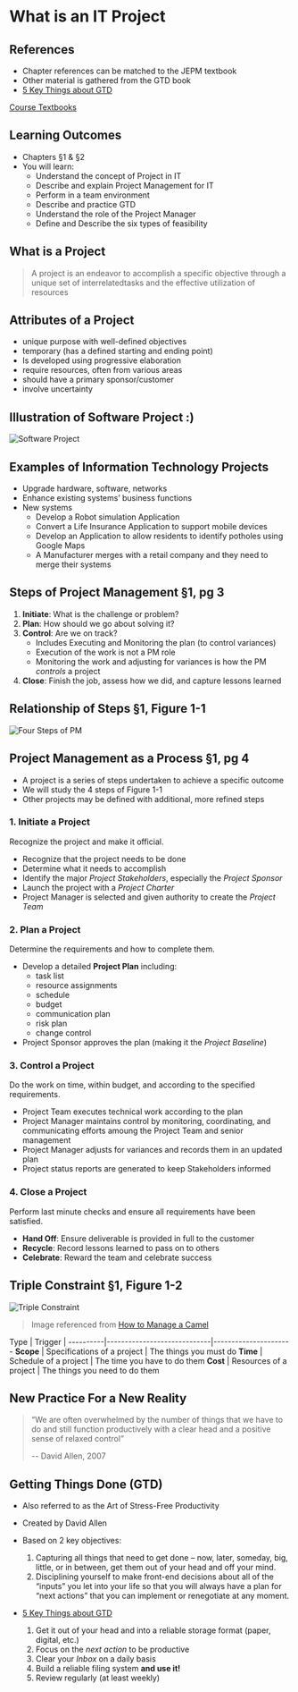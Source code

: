 # What is an IT Project #

## References ##

- Chapter references can be matched to the JEPM textbook
- Other material is gathered from the GTD book
- [5 Key Things about GTD][gtd5]

[Course Textbooks](textbooks.md)

## Learning Outcomes ##

- Chapters &sect;1 & &sect;2
- You will learn:
	- Understand the concept of Project in IT
	- Describe and explain Project Management for IT
	- Perform in a team environment
	- Describe and practice GTD
	- Understand the role of the Project Manager
	- Define and Describe the six types of feasibility
	
## What is a Project ##

> A project is an endeavor to accomplish a specific objective through a unique set of interrelatedtasks and the effective utilization of resources
 
## Attributes of a Project ##

- unique purpose with well-defined objectives
- temporary (has a defined starting and ending point)
- Is developed using progressive elaboration
- require resources, often from various areas
- should have a primary sponsor/customer
- involve uncertainty

## Illustration of Software Project :) ##

![Software Project][software-project]

## Examples of Information Technology Projects ##

- Upgrade hardware, software, networks
- Enhance existing systems’ business functions
- New systems
	- Develop a Robot simulation Application 
	- Convert a Life Insurance Application to support mobile devices
	- Develop an Application to allow residents to identify potholes using Google Maps
	- A Manufacturer merges with a retail company and they need to merge their systems

## Steps of Project Management &sect;1, pg 3 ##

1. __Initiate__: What is the challenge or problem?
2. __Plan__: How should we go about solving it?
3. __Control__: Are we on track?
	* Includes Executing and Monitoring the plan (to control variances)
	* Execution of the work is not a PM role
	* Monitoring the work and adjusting for variances is how the PM _controls_ a project
4. __Close__: Finish the job, assess how we did, and capture lessons learned

## Relationship of Steps &sect;1, Figure 1-1 ##

![Four Steps of PM][4steps-pm]

## Project Management as a Process &sect;1, pg 4 ##

- A project is a series of steps undertaken to achieve a specific outcome
- We will study the 4 steps of Figure 1-1
- Other projects may be defined with additional, more refined steps

### 1. Initiate a Project ###

Recognize the project and make it official.

- Recognize that the project needs to be done
- Determine what it needs to accomplish
- Identify the major _Project Stakeholders_, especially the _Project Sponsor_
- Launch the project with a _Project Charter_
- Project Manager is selected and given authority to create the _Project Team_

### 2. Plan a Project ###

Determine the requirements and how to complete them.

- Develop a detailed __Project Plan__ including:
	* task list
	* resource assignments
	* schedule
	* budget
	* communication plan
	* risk plan
	* change control
- Project Sponsor approves the plan (making it the _Project Baseline_)

### 3. Control a Project ###

Do the work on time, within budget, and according to the specified requirements.

- Project Team executes technical work according to the plan
- Project Manager maintains control by monitoring, coordinating, and communicating efforts amoung the Project Team and senior management
- Project Manager adjusts for variances and records them in an updated plan
- Project status reports are generated to keep Stakeholders informed

### 4. Close a Project ###

Perform last minute checks and ensure all requirements have been satisfied.

- __Hand Off__: Ensure deliverable is provided in full to the customer
- __Recycle__: Record lessons learned to pass on to others
- __Celebrate__: Reward the team and celebrate success

## Triple Constraint &sect;1, Figure 1-2 ##

![Triple Constraint][3constraint-image]

> Image referenced from [How to Manage a Camel][3constraint-article]

Type      | Trigger                     | 
----------|-----------------------------|----------------------
__Scope__ | Specifications of a project | The things you must do
__Time__  | Schedule of a project       | The time you have to do them
__Cost__  | Resources of a project      | The things you need to do them

## New Practice For a New Reality ##

> “We are often overwhelmed by the number of things that we have to do and still function productively with a clear head and a positive sense of relaxed control”
> 
> -- David Allen, 2007

## Getting Things Done (GTD) ##

- Also referred to as the Art of Stress-Free Productivity
- Created by David Allen
- Based on 2 key objectives:

	1. Capturing all things that need to get done – now, later, someday, big, little, or in between, get them out of your head and off your mind.
	2. Disciplining yourself to make front-end decisions about all of the “inputs” you let into your life so that you will always have a plan for “next actions” that you can implement or renegotiate at any moment.

- [5 Key Things about GTD][gtd5]

	1. Get it out of your head and into a reliable storage format (paper, digital, etc.)
	2. Focus on the _next action_ to be productive
	3. Clear your _Inbox_ on a daily basis
	4. Build a reliable filing system __and use it!__
	5. Review regularly (at least weekly)


[software-project]: https://s3-us-west-2.amazonaws.com/oosa-wiki/uploads/images/software-project.jpg "Software Project Cartoon"

[4steps-pm]: uploads/images/4steps-pm.png "4 Steps of Project Management"

[3constraint-article]: http://goo.gl/b4YDpp "What is Wrong with the Triple Constraint"

[3constraint-image]: http://www.traue.com/media/project_triangle.png "Triple Constraint"

[gtd5]: http://www.thesimpledollar.com/getting-things-done-five-key-things/ "5 Key Points of GTD"
